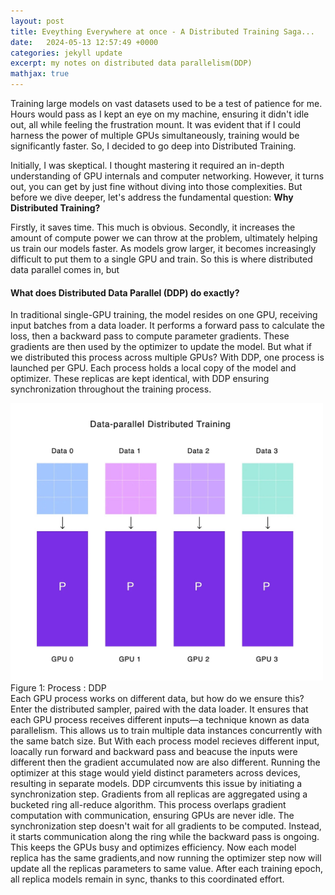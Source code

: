 ```yaml
---
layout: post
title: Eveything Everywhere at once - A Distributed Training Saga...
date:   2024-05-13 12:57:49 +0000
categories: jekyll update
excerpt: my notes on distributed data parallelism(DDP)
mathjax: true
---
```


Training large models on vast datasets used to be a test of patience for me. Hours would pass as I kept an eye on my machine, ensuring it didn't idle out, all while feeling the frustration mount. It was evident that if I could harness the power of multiple GPUs simultaneously, training would be significantly faster. So, I decided to go deep into Distributed Training.

Initially, I was skeptical. I thought mastering it required an in-depth understanding of GPU internals and computer networking. However, it turns out, you can get by just fine without diving into those complexities. But before we dive deeper, let's address the fundamental question: **Why Distributed Training?**

Firstly, it saves time. This much is obvious. Secondly, it increases the amount of compute power we can throw at the problem, ultimately helping us train our models faster. As models grow larger, it becomes increasingly difficult to put them to a single GPU and train. So this is where distributed data parallel comes in, but 
#### What does Distributed Data Parallel (DDP) do exactly?
In traditional single-GPU training, the model resides on one GPU, receiving input batches from a data loader. It performs a forward pass to calculate the loss, then a backward pass to compute parameter gradients. These gradients are then used by the optimizer to update the model. But what if we distributed this process across multiple GPUs? With DDP, one process is launched per GPU. Each process holds a local copy of the model and optimizer. These replicas are kept identical, with DDP ensuring synchronization throughout the training process.
<div class="imgcap">
<img src="/assets/ddp/ddp.jpeg" width="500" style="border: none;">
<figcaption>Figure 1: Process : DDP </figcaption>
</div>
Each GPU process works on different data, but how do we ensure this? Enter the distributed sampler, paired with the data loader. It ensures that each GPU process receives different inputs—a technique known as data parallelism. This allows us to train multiple data instances concurrently with the same batch size. But With each process model recieves different input, loacally run forward and backward pass and beacuse the inputs were different then the gradient accumulated now are also different. Running the optimizer at this stage would yield distinct parameters across devices, resulting in separate models. DDP circumvents this issue by initiating a synchronization step. Gradients from all replicas are aggregated using a bucketed ring all-reduce algorithm. This process overlaps gradient computation with communication, ensuring GPUs are never idle. 
The synchronization step doesn't wait for all gradients to be computed. Instead, it starts communication along the ring while the backward pass is ongoing. This keeps the GPUs busy and optimizes efficiency. Now each model replica has the same gradients,and now running the optimizer step now will update  all the replicas parameters to same value. After each training epoch, all replica models remain in sync, thanks to this coordinated effort.


